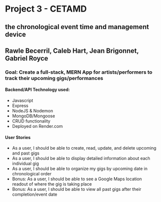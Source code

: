 # Project 3 - CETAMD
## the chronological event time and management device 
## Rawle Becerril, Caleb Hart, Jean Brigonnet, Gabriel Royce
 

 ### Goal: Create a full-stack, MERN App for artists/performers to track their upcoming gigs/performances

 #### Backend/API Technology used:
 - Javascript
 - Express
 - NodeJS & Nodemon
 - MongoDB/Mongoose
 - CRUD functionality
 - Deployed on Render.com


 #### User Stories
 - As a user, I should be able to create, read, update, and delete upcoming and past gigs
 - As a user, I should be able to display detailed information about each individual gig
 - As a user, I should be able to organize my gigs by upcoming date in chronological order
 - Bonus: As a user, I should be able to see a Google Maps location readout of where the gig is taking place
 - Bonus: As a user, I should be able to view all past gigs after their completion/event date

 